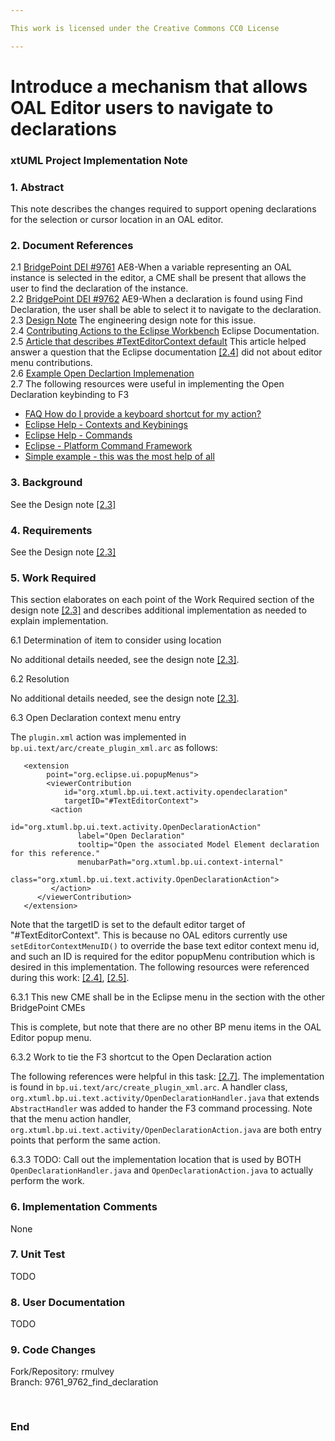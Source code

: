 ```yaml
---

This work is licensed under the Creative Commons CC0 License

---
```


# Introduce a mechanism that allows OAL Editor users to navigate to declarations
### xtUML Project Implementation Note

### 1. Abstract

This note describes the changes required to support opening declarations for the selection or cursor location in an OAL editor.

### 2. Document References

<a id="2.1"></a>2.1 [BridgePoint DEI #9761](https://support.onefact.net/issues/9761)  AE8-When a variable representing an OAL instance is selected in the editor, a CME shall be present that allows the user to find the declaration of the instance.  
<a id="2.2"></a>2.2 [BridgePoint DEI #9762](https://support.onefact.net/issues/9762) AE9-When a declaration is found using Find Declaration, the user shall be able to select it to navigate to the declaration.  
<a id="2.3"></a>2.3 [Design Note](9761_9762_find_declarations.dnt.md) The engineering design note for this issue.  
<a id="2.4"></a>2.4 [Contributing Actions to the Eclipse Workbench](https://www.eclipse.org/articles/Article-action-contribution/index.html) Eclipse Documentation.  
<a id="2.5"></a>2.5 [Article that describes #TextEditorContext
default](https://stackoverflow.com/questions/22374204/add-context-menu-entry-to-texteditor) This article helped answer a question that the Eclipse documentation [[2.4]](#2.4) did not about editor menu contributions.  
<a id="2.6"></a>2.6 [Example Open Declartion Implemenation](https://www.javatips.net/api/texlipse-master/source/net/sourceforge/texlipse/actions/OpenDeclarationAction.java)  
<a id="2.7"></a>2.7 The following resources were useful in implementing the Open Declaration keybinding to F3  
* [FAQ How do I provide a keyboard shortcut for my action?](https://wiki.eclipse.org/FAQ_How_do_I_provide_a_keyboard_shortcut_for_my_action%3F)  
* [Eclipse Help - Contexts and Keybinings](https://help.eclipse.org/neon/index.jsp?topic=%2Forg.eclipse.platform.doc.isv%2Fguide%2FwrkAdv_keyBindings_contexts.htm)  
* [Eclipse Help - Commands](https://help.eclipse.org/mars/index.jsp?topic=%2Forg.eclipse.platform.doc.isv%2Fguide%2Fworkbench_cmd_commands.htm)  
* [Eclipse - Platform Command Framework](https://wiki.eclipse.org/Platform_Command_Framework)  
* [Simple example - this was the most help of all](http://wiki.bioclipse.net/index.php?title=How_to_add_menus_and_actions)  

### 3. Background

See the Design note [[2.3]](#2.3)

### 4. Requirements

See the Design note [[2.3]](#2.3)

### 5. Work Required

This section elaborates on each point of the Work Required section of the design
note [[2.3]](#2.3) and describes additional implementation as needed to explain
implementation.

6.1 Determination of item to consider using location

No additional details needed, see the design note [[2.3]](#2.3).

6.2 Resolution

No additional details needed, see the design note [[2.3]](#2.3).

6.3 Open Declaration context menu entry

The `plugin.xml` action was implemented in
`bp.ui.text/arc/create_plugin_xml.arc` as follows:  
```
   <extension
        point="org.eclipse.ui.popupMenus">
        <viewerContribution
            id="org.xtuml.bp.ui.text.activity.opendeclaration"
            targetID="#TextEditorContext">
         <action
               id="org.xtuml.bp.ui.text.activity.OpenDeclarationAction"
               label="Open Declaration"
               tooltip="Open the associated Model Element declaration for this reference."
               menubarPath="org.xtuml.bp.ui.context-internal"
               class="org.xtuml.bp.ui.text.activity.OpenDeclarationAction">
         </action>
      </viewerContribution>
   </extension>
```

Note that the targetID is set to the default editor target of
"#TextEditorContext". This is because no OAL editors currently use
`setEditorContextMenuID()` to override the base text editor context menu id, and
such an ID is required for the editor popupMenu contribution which is desired in
this implementation. The following resources were referenced during this work:
[[2.4]](#2.4), [[2.5]](#2.5).

6.3.1 This new CME shall be in the Eclipse menu in the section with the other BridgePoint CMEs

This is complete, but note that there are no other BP menu items in the OAL Editor popup menu.

6.3.2 Work to tie the F3 shortcut to the Open Declaration action

The following references were helpful in this task: [[2.7]](2.7). The
implementation is found in `bp.ui.text/arc/create_plugin_xml.arc`. A handler
class, `org.xtuml.bp.ui.text.activity/OpenDeclarationHandler.java` that extends
`AbstractHandler` was added to hander the F3 command processing. Note that the
menu action handler, `org.xtuml.bp.ui.text.activity/OpenDeclarationAction.java`
are both entry points that perform the same action.

6.3.3 TODO: Call out the implementation location that is used by BOTH
`OpenDeclarationHandler.java` and `OpenDeclarationAction.java` to actually
perform the work.

### 6. Implementation Comments

None

### 7. Unit Test

TODO

### 8. User Documentation

TODO

### 9. Code Changes

Fork/Repository: rmulvey  
Branch: 9761_9762_find_declaration  

<pre>

</pre>

### End

